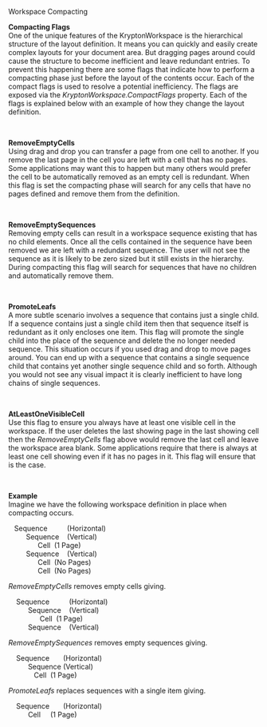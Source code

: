 Workspace Compacting

  
**Compacting Flags**  
One of the unique features of the KryptonWorkspace is the hierarchical structure
of the layout definition. It means you can quickly and easily create complex
layouts for your document area. But dragging pages around could cause the
structure to become inefficient and leave redundant entries. To prevent this
happening there are some flags that indicate how to perform a compacting phase
just before the layout of the contents occur. Each of the compact flags is used
to resolve a potential inefficiency. The flags are exposed via the
*KryptonWorkspace.CompactFlags* property. Each of the flags is explained below
with an example of how they change the layout definition.

 

**RemoveEmptyCells**  
Using drag and drop you can transfer a page from one cell to another. If you
remove the last page in the cell you are left with a cell that has no pages.
Some applications may want this to happen but many others would prefer the cell
to be automatically removed as an empty cell is redundant. When this flag is set
the compacting phase will search for any cells that have no pages defined and
remove them from the definition.

 

**RemoveEmptySequences**  
Removing empty cells can result in a workspace sequence existing that has no
child elements. Once all the cells contained in the sequence have been removed
we are left with a redundant sequence. The user will not see the sequence as it
is likely to be zero sized but it still exists in the hierarchy. During
compacting this flag will search for sequences that have no children and
automatically remove them.

 

**PromoteLeafs**  
A more subtle scenario involves a sequence that contains just a single child. If
a sequence contains just a single child item then that sequence itself is
redundant as it only encloses one item. This flag will promote the single child
into the place of the sequence and delete the no longer needed sequence. This
situation occurs if you used drag and drop to move pages around. You can end up
with a sequence that contains a single sequence child that contains yet another
single sequence child and so forth. Although you would not see any visual impact
it is clearly inefficient to have long chains of single sequences.

 

**AtLeastOneVisibleCell**  
Use this flag to ensure you always have at least one visible cell in the
workspace. If the user deletes the last showing page in the last showing cell
then the *RemoveEmptyCells* flag above would remove the last cell and leave the
workspace area blank. Some applications require that there is always at least
one cell showing even if it has no pages in it. This flag will ensure that is
the case.

 

**Example**  
Imagine we have the following workspace definition in place when compacting
occurs.

   Sequence          (Horizontal)  
         Sequence    (Vertical)  
               Cell  (1 Page)  
         Sequence    (Vertical)  
               Cell  (No Pages)  
               Cell  (No Pages)

*RemoveEmptyCells* removes empty cells giving.

    Sequence          (Horizontal)  
          Sequence    (Vertical)  
                Cell  (1 Page)  
          Sequence    (Vertical)  
  
  
*RemoveEmptySequences* removes empty sequences giving.

    Sequence       (Horizontal)  
          Sequence (Vertical)  
             Cell  (1 Page)

*PromoteLeafs* replaces sequences with a single item giving.

    Sequence       (Horizontal)  
          Cell     (1 Page)
